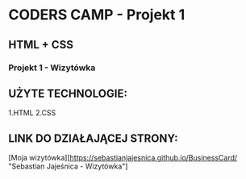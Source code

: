 # CODERS CAMP - Projekt 1
## HTML + CSS
### Projekt 1 - Wizytówka


## UŻYTE TECHNOLOGIE:
1.HTML
2.CSS

## LINK DO DZIAŁAJĄCEJ STRONY:
[Moja wizytówka][https://sebastianjajesnica.github.io/BusinessCard/ "Sebastian Jajeśnica - Wizytówka"]


